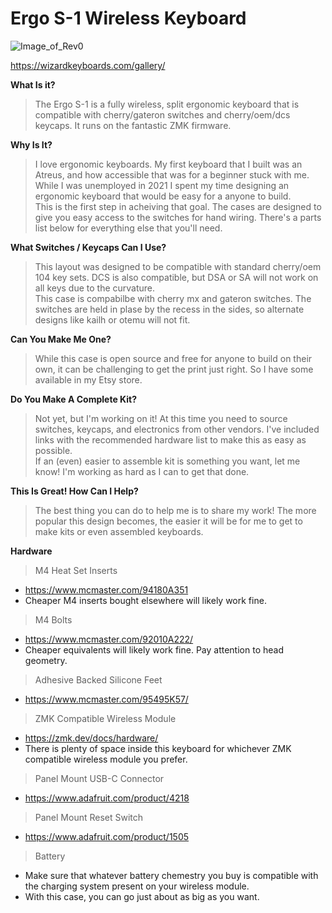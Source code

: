 # Ergo S-1 Wireless Keyboard

![Image_of_Rev0](https://github.com/wizarddata/Ergo-S-1/blob/main/Images/ergos1splash.jpg)

https://wizardkeyboards.com/gallery/


**What Is it?**  
>The Ergo S-1 is a fully wireless, split ergonomic keyboard that is compatible with cherry/gateron switches and cherry/oem/dcs keycaps. It runs on the fantastic ZMK firmware.

**Why Is It?**  
>I love ergonomic keyboards. My first keyboard that I built was an Atreus, and how accessible that was for a beginner stuck with me. While I was unemployed in 2021 I spent my time designing an ergonomic keyboard that would be easy for a anyone to build.  
This is the first step in acheiving that goal. The cases are designed to give you easy access to the switches for hand wiring. There's a parts list below for everything else that you'll need.

**What Switches / Keycaps Can I Use?**  
>This layout was designed to be compatible with standard cherry/oem 104 key sets. DCS is also compatible, but DSA or SA will not work on all keys due to the curvature.  
This case is compabilbe with cherry mx and gateron switches. The switches are held in plase by the recess in the sides, so alternate designs like kailh or otemu will not fit.

**Can You Make Me One?**  
>While this case is open source and free for anyone to build on their own, it can be challenging to get the print just right. So I have some available in my Etsy store.

**Do You Make A Complete Kit?**  
>Not yet, but I'm working on it! At this time you need to source switches, keycaps, and electronics from other vendors. I've included links with the recommended hardware list to make this as easy as possible.  
If an (even) easier to assemble kit is something you want, let me know! I'm working as hard as I can to get that done.

**This Is Great! How Can I Help?**  
>The best thing you can do to help me is to share my work! The more popular this design becomes, the easier it will be for me to get to make kits or even assembled keyboards.

**Hardware**  
>M4 Heat Set Inserts
 - https://www.mcmaster.com/94180A351
 - Cheaper M4 inserts bought elsewhere will likely work fine.
 
>M4 Bolts
 - https://www.mcmaster.com/92010A222/
 - Cheaper equivalents will likely work fine. Pay attention to head geometry.
 
>Adhesive Backed Silicone Feet
 - https://www.mcmaster.com/95495K57/
 
>ZMK Compatible Wireless Module
 - https://zmk.dev/docs/hardware/
 - There is plenty of space inside this keyboard for whichever ZMK compatible wireless module you prefer.
 
>Panel Mount USB-C Connector
 - https://www.adafruit.com/product/4218
 
>Panel Mount Reset Switch
 - https://www.adafruit.com/product/1505
 
>Battery
 - Make sure that whatever battery chemestry you buy is compatible with the charging system present on your wireless module.
 - With this case, you can go just about as big as you want.
